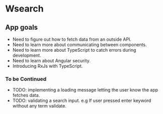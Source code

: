 # Wsearch

## App goals

- Need to figure out how to fetch data from an outside API.
- Need to learn more about communicating between components.
- Need to learn more about TypeScript to catch errors during development.
- Need to learn about Angular security.
- Introducing RxJs with TypeScript.

### To be Continued

- TODO: implementing a loading message letting the user know the app fetches data.
- TODO: validating a search input. e.g If user pressed enter keyword without any term validate.
